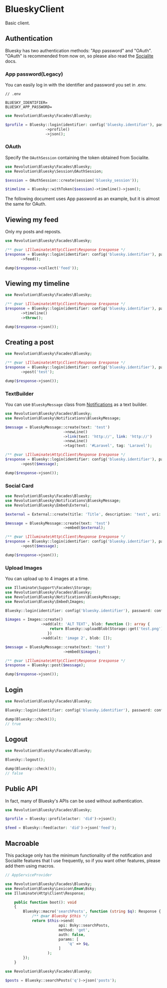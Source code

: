 BlueskyClient
====

Basic client.

## Authentication
Bluesky has two authentication methods: "App password" and "OAuth". "OAuth" is recommended from now on, so please also read the [Socialite](./socialite.md) docs.

### App password(Legacy)
You can easily log in with the identifier and password you set in .env.

```
// .env

BLUESKY_IDENTIFIER=
BLUESKY_APP_PASSWORD=
```

```php
use Revolution\Bluesky\Facades\Bluesky;

$profile = Bluesky::login(identifier: config('bluesky.identifier'), password: config('bluesky.password'))
                  ->profile()
                  ->json();
```

### OAuth
Specify the `OAuthSession` containing the token obtained from Socialite.

```php
use Revolution\Bluesky\Facades\Bluesky;
use Revolution\Bluesky\Session\OAuthSession;

$session = OAuthSession::create(session('bluesky_session'));

$timeline = Bluesky::withToken($session)->timeline()->json();
```

The following document uses App password as an example, but it is almost the same for OAuth.

## Viewing my feed
Only my posts and reposts.

```php
use Revolution\Bluesky\Facades\Bluesky;

/** @var \Illuminate\Http\Client\Response $response */
$response = Bluesky::login(identifier: config('bluesky.identifier'), password: config('bluesky.password'))
       ->feed();

dump($response->collect('feed'));
```

## Viewing my timeline
```php
use Revolution\Bluesky\Facades\Bluesky;

/** @var \Illuminate\Http\Client\Response $response */
$response = Bluesky::login(identifier: config('bluesky.identifier'), password: config('bluesky.password'))
       ->timeline()
       ->throw();

dump($response->json());
```

## Creating a post

```php
use Revolution\Bluesky\Facades\Bluesky;

/** @var \Illuminate\Http\Client\Response $response */
$response = Bluesky::login(identifier: config('bluesky.identifier'), password: config('bluesky.password'))
       ->post('test');

dump($response->json());
```

### TextBuilder
You can use `BlueskyMessage` class from [Notifications](./notification.md) as a text builder.

```php
use Revolution\Bluesky\Facades\Bluesky;
use Revolution\Bluesky\Notifications\BlueskyMessage;

$message = BlueskyMessage::create(text: 'test')
                          ->newLine()
                          ->link(text: 'http://', link: 'http://')
                          ->newLine()
                          ->tag(text: '#Laravel', tag: 'Laravel');

/** @var \Illuminate\Http\Client\Response $response */
$response = Bluesky::login(identifier: config('bluesky.identifier'), password: config('bluesky.password'))
       ->post($message);

dump($response->json());
```

### Social Card
```php
use Revolution\Bluesky\Facades\Bluesky;
use Revolution\Bluesky\Notifications\BlueskyMessage;
use Revolution\Bluesky\Embed\External;

$external = External::create(title: 'Title', description: 'test', uri: 'http://');

$message = BlueskyMessage::create(text: 'test')
                          ->embed($external);

/** @var \Illuminate\Http\Client\Response $response */
$response = Bluesky::login(identifier: config('bluesky.identifier'), password: config('bluesky.password'))
       ->post($message);

dump($response->json());
```

### Upload Images
You can upload up to 4 images at a time.

```php
use Illuminate\Support\Facades\Storage;
use Revolution\Bluesky\Facades\Bluesky;
use Revolution\Bluesky\Notifications\BlueskyMessage;
use Revolution\Bluesky\Embed\Images;

Bluesky::login(identifier: config('bluesky.identifier'), password: config('bluesky.password'));

$images = Images::create()
                ->add(alt: 'ALT TEXT', blob: function (): array {
                    return Bluesky::uploadBlob(Storage::get('test.png'), Storage::mimeType('test.png'))->json('blob');
                   })
                ->add(alt: 'image 2', blob: []);

$message = BlueskyMessage::create(text: 'test')
                          ->embed($images);

/** @var \Illuminate\Http\Client\Response $response */
$response = Bluesky::post($message);

dump($response->json());
```

## Login
```php
use Revolution\Bluesky\Facades\Bluesky;

Bluesky::login(identifier: config('bluesky.identifier'), password: config('bluesky.password'));

dump(Bluesky::check());
// true
```

## Logout
```php
use Revolution\Bluesky\Facades\Bluesky;

Bluesky::logout();

dump(Bluesky::check());
// false
```

## Public API

In fact, many of Bluesky's APIs can be used without authentication.

```php
use Revolution\Bluesky\Facades\Bluesky;

$profile = Bluesky::profile(actor: 'did')->json();

$feed = Bluesky::feed(actor: 'did')->json('feed');
```

## Macroable

This package only has the minimum functionality of the notification and Socialite features that I use frequently, so if you want other features, please add them using macros.

```php
// AppServiceProvider

use Revolution\Bluesky\Facades\Bluesky;
use Revolution\Bluesky\Lexicon\Enum\Bsky;
use Illuminate\Http\Client\Response;

    public function boot(): void
    {
        Bluesky::macro('searchPosts', function (string $q): Response {
            /** @var Bluesky $this */
            return $this->send(
                        api: Bsky::searchPosts, 
                        method: 'get',
                        auth: false, 
                        params: [
                            'q' => $q,
                        ]
                   );
        });
    }
```

```php
use Revolution\Bluesky\Facades\Bluesky;

$posts = Bluesky::searchPosts('q')->json('posts');
```

